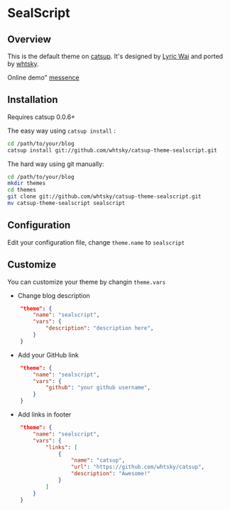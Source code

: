 SealScript
=============

Overview
--------------

This is the default theme on [catsup](https://github.com/whtsky/catsup).
It's designed by [Lyric Wai](https://github.com/lyricat) and ported by [whtsky](http://whouz.com).

Online demo" [messence](http://messense.me/)

Installation
--------------

Requires catsup 0.0.6+

The easy way using `catsup install` :
```bash
cd /path/to/your/blog
catsup install git://github.com/whtsky/catsup-theme-sealscript.git
```

The hard way using git manually:
```bash
cd /path/to/your/blog
mkdir themes
cd themes
git clone git://github.com/whtsky/catsup-theme-sealscript.git
mv catsup-theme-sealscript sealscript
```

Configuration
--------------
Edit your configuration file, change `theme.name` to `sealscript`

Customize
--------------
You can customize your theme by changin `theme.vars`

+ Change blog description
```json
    "theme": {
        "name": "sealscript",
        "vars": {
            "description": "description here",
        }
    }
```

+ Add your GitHub link
```json
    "theme": {
        "name": "sealscript",
        "vars": {
            "github": "your github username",
        }
    }
```

+ Add links in footer
```json
    "theme": {
        "name": "sealscript",
        "vars": {
            "links": [
                {
                    "name": "catsup",
                    "url": "https://github.com/whtsky/catsup",
                    "description": "Awesome!"
                }
            ]
        }
    }
```